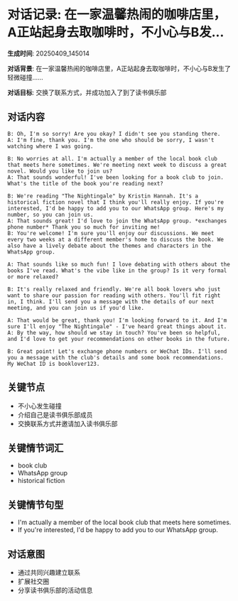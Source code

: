 # 对话记录: 在一家温馨热闹的咖啡店里，A正站起身去取咖啡时，不小心与B发...

**生成时间**: 20250409_145014

**对话背景**: 在一家温馨热闹的咖啡店里，A正站起身去取咖啡时，不小心与B发生了轻微碰撞......

**对话目标**: 交换了联系方式，并成功加入了到了读书俱乐部

## 对话内容

```
B: Oh, I'm so sorry! Are you okay? I didn't see you standing there.
A: I'm fine, thank you. I'm the one who should be sorry, I wasn't watching where I was going.

B: No worries at all. I'm actually a member of the local book club that meets here sometimes. We're meeting next week to discuss a great novel. Would you like to join us?
A: That sounds wonderful! I've been looking for a book club to join. What's the title of the book you're reading next?

B: We're reading "The Nightingale" by Kristin Hannah. It's a historical fiction novel that I think you'll really enjoy. If you're interested, I'd be happy to add you to our WhatsApp group. Here's my number, so you can join us.
A: That sounds great! I'd love to join the WhatsApp group. *exchanges phone number* Thank you so much for inviting me!
B: You're welcome! I'm sure you'll enjoy our discussions. We meet every two weeks at a different member's home to discuss the book. We also have a lively debate about the themes and characters in the WhatsApp group.

A: That sounds like so much fun! I love debating with others about the books I've read. What's the vibe like in the group? Is it very formal or more relaxed?

B: It's really relaxed and friendly. We're all book lovers who just want to share our passion for reading with others. You'll fit right in, I think. I'll send you a message with the details of our next meeting, and you can join us if you'd like.

A: That would be great, thank you! I'm looking forward to it. And I'm sure I'll enjoy "The Nightingale" - I've heard great things about it.
A: By the way, how should we stay in touch? You've been so helpful, and I'd love to get your recommendations on other books in the future.

B: Great point! Let's exchange phone numbers or WeChat IDs. I'll send you a message with the club's details and some book recommendations. My WeChat ID is booklover123.
```

## 关键节点

- 不小心发生碰撞
- 介绍自己是读书俱乐部成员
- 交换联系方式并邀请加入读书俱乐部

## 关键情节词汇

- book club
- WhatsApp group
- historical fiction

## 关键情节句型

- I'm actually a member of the local book club that meets here sometimes.
- If you're interested, I'd be happy to add you to our WhatsApp group.

## 对话意图

- 通过共同兴趣建立联系
- 扩展社交圈
- 分享读书俱乐部的活动信息
